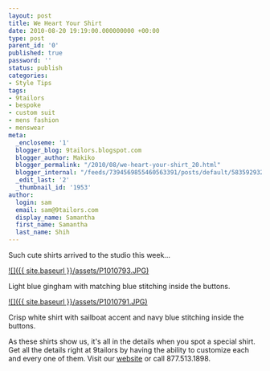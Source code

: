 ```yaml
---
layout: post
title: We Heart Your Shirt
date: 2010-08-20 19:19:00.000000000 +00:00
type: post
parent_id: '0'
published: true
password: ''
status: publish
categories:
- Style Tips
tags:
- 9tailors
- bespoke
- custom suit
- mens fashion
- menswear
meta:
  _encloseme: '1'
  blogger_blog: 9tailors.blogspot.com
  blogger_author: Makiko
  blogger_permalink: "/2010/08/we-heart-your-shirt_20.html"
  blogger_internal: "/feeds/7394569855460563391/posts/default/5835929323056288066"
  _edit_last: '2'
  _thumbnail_id: '1953'
author:
  login: sam
  email: sam@9tailors.com
  display_name: Samantha
  first_name: Samantha
  last_name: Shih
---
```

Such cute shirts arrived to the studio this week...

[![]({{ site.baseurl }}/assets/P1010793.JPG)](http://2.bp.blogspot.com/_20LDsLnO2rk/TG7Vuk2XNoI/AAAAAAAABOY/VB64pmlhXm4/s1600/P1010793.JPG)

Light blue gingham with matching blue stitching inside the buttons.

[![]({{ site.baseurl }}/assets/P1010791.JPG)](http://3.bp.blogspot.com/_20LDsLnO2rk/TG7VuYzFNfI/AAAAAAAABOQ/uOViFv7EaYA/s1600/P1010791.JPG)

Crisp white shirt with sailboat accent and navy blue stitching inside the buttons.

As these shirts show us, it's all in the details when you spot a special shirt. Get all the details right at 9tailors by having the ability to customize each and every one of them. Visit our [website](http://beta.9tailors.com/) or call 877.513.1898.